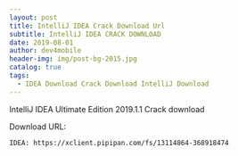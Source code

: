 ```yaml
---
layout: post
title: IntelliJ IDEA Crack Download Url
subtitle: IntelliJ IDEA CRACK DOWNLOAD
date: 2019-08-01
author: dev4mobile
header-img: img/post-bg-2015.jpg
catalog: true
tags:
  - IDEA Download Crack Download IntelliJ Download
---
```


IntelliJ IDEA Ultimate Edition 2019.1.1 Crack download

Download URL:

```
IDEA: https://xclient.pipipan.com/fs/13114864-368918474
```
